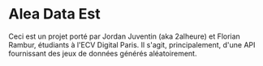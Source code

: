 # Alea Data Est

Ceci est un projet porté par Jordan Juventin (aka 2alheure) et Florian Rambur, étudiants à l'ECV Digital Paris. 
Il s'agit, principalement, d'une API fournissant des jeux de données générés aléatoirement. 
